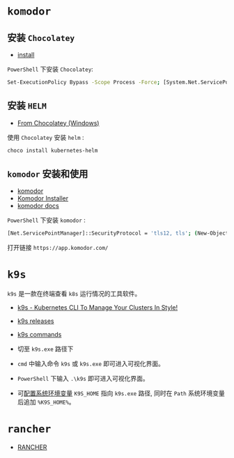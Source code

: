 # `komodor`

## 安装 `Chocolatey`

- [install](https://chocolatey.org/install)

`PowerShell` 下安装 `Chocolatey`:

```bash
Set-ExecutionPolicy Bypass -Scope Process -Force; [System.Net.ServicePointManager]::SecurityProtocol = [System.Net.ServicePointManager]::SecurityProtocol -bor 3072; iex ((New-Object System.Net.WebClient).DownloadString('https://community.chocolatey.org/install.ps1'))
```

## 安装 `HELM`

- [From Chocolatey (Windows)](https://helm.sh/docs/intro/install/#from-chocolatey-windows)

使用 `Chocolatey` 安装 `helm` :

```bash
choco install kubernetes-helm
```

## `komodor` 安装和使用

- [komodor](https://komodor.com/)
- [Komodor Installer](https://github.com/komodorio/Install)
- [komodor docs](https://docs.komodor.com/)

`PowerShell` 下安装 `komodor` :

```bash
[Net.ServicePointManager]::SecurityProtocol = 'tls12, tls'; (New-Object System.Net.WebClient).DownloadFile("https://raw.githubusercontent.com/komodorio/Install/master/install.ps1", "$env:TEMP\install.ps1"); & PowerShell.exe -ExecutionPolicy Bypass -File $env:TEMP\install.ps1 5059beb8-69d6-409d-80d9-4dd5864bc1f9 paranoiawhy@gmail.com;
```

打开链接 `https://app.komodor.com/`

# `k9s`

`k9s` 是一款在终端查看 `k8s` 运行情况的工具软件。

- [k9s - Kubernetes CLI To Manage Your Clusters In Style!](https://k9scli.io/)
- [k9s releases](https://github.com/derailed/k9s/releases)
- [k9s commands](https://k9scli.io/topics/commands/)

- 切至 `k9s.exe` 路径下
- `cmd` 中输入命令 `k9s` 或 `k9s.exe` 即可进入可视化界面。
- `PowerShell` 下输入 `.\k9s` 即可进入可视化界面。
- 可[配置系统环境变量](https://www.cnblogs.com/zgshi/p/12681355.html) `K9S_HOME` 指向 `k9s.exe` 路径, 同时在 `Path` 系统环境变量后追加 `%K9S_HOME%`。

# `rancher`

- [RANCHER](https://www.rancher.com/)